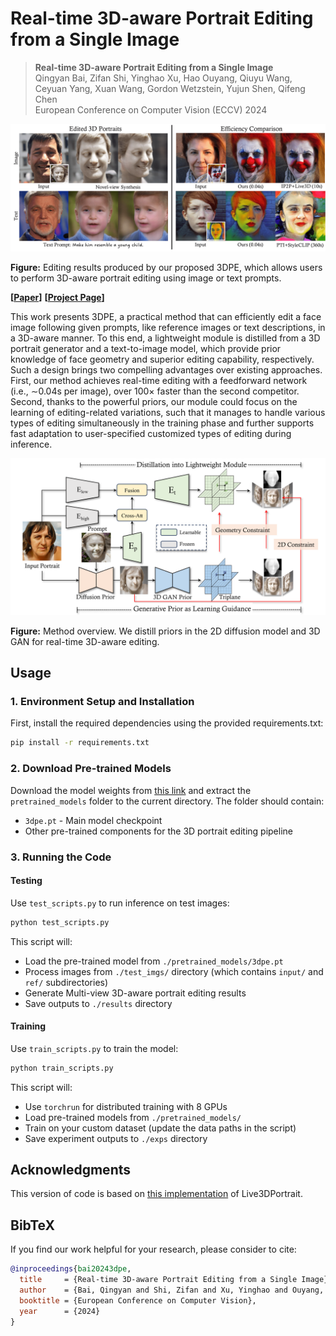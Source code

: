 # Real-time 3D-aware Portrait Editing from a Single Image

> **Real-time 3D-aware Portrait Editing from a Single Image** <br>
> Qingyan Bai, Zifan Shi, Yinghao Xu, Hao Ouyang, Qiuyu Wang, Ceyuan Yang, Xuan Wang, Gordon Wetzstein, Yujun Shen, Qifeng Chen <br>
> European Conference on Computer Vision (ECCV) 2024

<div align=center>
<img src="./docs/assets/teaser.png" width=600px>
</div>

**Figure:**  Editing results produced by our proposed 3DPE, which
allows users to perform 3D-aware portrait editing using image or text prompts.

**[**[**Paper**](https://arxiv.org/pdf/2402.14000)**]**
**[**[**Project Page**](https://ezioby.github.io/3dpe/)**]**

This work presents 3DPE, a practical method that can efficiently edit a face image following given prompts, like reference images or
text descriptions, in a 3D-aware manner. To this end, a lightweight module is distilled from a 3D portrait generator and a text-to-image model,
which provide prior knowledge of face geometry and superior editing capability, respectively. Such a design brings two compelling advantages
over existing approaches. First, our method achieves real-time editing with a feedforward network (i.e., ∼0.04s per image), over 100× faster
than the second competitor. Second, thanks to the powerful priors, our module could focus on the learning of editing-related variations, such
that it manages to handle various types of editing simultaneously in the training phase and further supports fast adaptation to user-specified 
customized types of editing during inference.

<div align=center>
<img src="./docs/assets/framework.png" width=650px>
</div>

**Figure:**  Method overview. We distill priors in the 2D diffusion model and
3D GAN for real-time 3D-aware editing.


## Usage

### 1. Environment Setup and Installation

First, install the required dependencies using the provided requirements.txt:

```bash
pip install -r requirements.txt
```


### 2. Download Pre-trained Models

Download the model weights from [this link](https://drive.google.com/file/d/1ZRH9WGHcostGAywqdJJp1kJBUiqN-xxF/view?usp=drive_link) and extract the `pretrained_models` folder to the current directory. The folder should contain:
- `3dpe.pt` - Main model checkpoint
- Other pre-trained components for the 3D portrait editing pipeline

### 3. Running the Code

#### Testing

Use `test_scripts.py` to run inference on test images:

```bash
python test_scripts.py
```

This script will:
- Load the pre-trained model from `./pretrained_models/3dpe.pt`
- Process images from `./test_imgs/` directory (which contains `input/` and `ref/` subdirectories)
- Generate Multi-view 3D-aware portrait editing results
- Save outputs to `./results` directory


#### Training

Use `train_scripts.py` to train the model:

```bash
python train_scripts.py
```

This script will:
- Use `torchrun` for distributed training with 8 GPUs
- Load pre-trained models from `./pretrained_models/`
- Train on your custom dataset (update the data paths in the script)
- Save experiment outputs to `./exps` directory


## Acknowledgments

This version of code is based on [this implementation](https://github.com/Dong142857/Live3DPortrait) of Live3DPortrait.

## BibTeX

If you find our work helpful for your research, please consider to cite:
```bibtex
@inproceedings{bai20243dpe,
  title     = {Real-time 3D-aware Portrait Editing from a Single Image},
  author    = {Bai, Qingyan and Shi, Zifan and Xu, Yinghao and Ouyang, Hao and Wang, Qiuyu and Yang, Ceyuan and Wang, Xuan and Wetzstein, Gordon and Shen, Yujun and Chen, Qifeng},
  booktitle = {European Conference on Computer Vision},
  year      = {2024}
}
```
